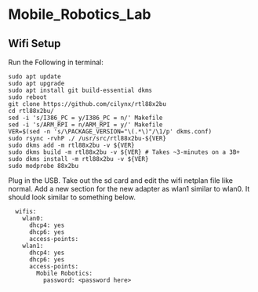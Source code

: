 # Mobile_Robotics_Lab

## Wifi Setup
Run the Following in terminal:
```
sudo apt update
sudo apt upgrade
sudo apt install git build-essential dkms
sudo reboot
git clone https://github.com/cilynx/rtl88x2bu
cd rtl88x2bu/
sed -i 's/I386_PC = y/I386_PC = n/' Makefile
sed -i 's/ARM_RPI = n/ARM_RPI = y/' Makefile
VER=$(sed -n 's/\PACKAGE_VERSION="\(.*\)"/\1/p' dkms.conf)
sudo rsync -rvhP ./ /usr/src/rtl88x2bu-${VER}
sudo dkms add -m rtl88x2bu -v ${VER}
sudo dkms build -m rtl88x2bu -v ${VER} # Takes ~3-minutes on a 3B+
sudo dkms install -m rtl88x2bu -v ${VER}
sudo modprobe 88x2bu
```
Plug in the USB. Take out the sd card and edit the wifi netplan file like normal. Add a new section for the new adapter as wlan1 similar to wlan0. It should look similar to something below.
```
  wifis:
    wlan0:
      dhcp4: yes
      dhcp6: yes
      access-points:
    wlan1:
      dhcp4: yes
      dhcp6: yes
      access-points:
        Mobile Robotics:
          password: <password here>
```
